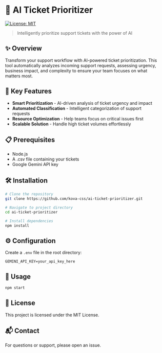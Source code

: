# 🎯 AI Ticket Prioritizer

[![License: MIT](https://img.shields.io/badge/License-MIT-yellow.svg)](https://opensource.org/licenses/MIT)

> Intelligently prioritize support tickets with the power of AI

## ✨ Overview

Transform your support workflow with AI-powered ticket prioritization. This tool automatically analyzes incoming support requests, assessing urgency, business impact, and complexity to ensure your team focuses on what matters most.

## 🚀 Key Features

- **Smart Prioritization** - AI-driven analysis of ticket urgency and impact
- **Automated Classification** - Intelligent categorization of support requests
- **Resource Optimization** - Help teams focus on critical issues first
- **Scalable Solution** - Handle high ticket volumes effortlessly

## 📋 Prerequisites

- Node.js
- A .csv file containing your tickets
- Google Gemini API key

## 🛠️ Installation

```bash
# Clone the repository
git clone https://github.com/kova-css/ai-ticket-prioritizer.git

# Navigate to project directory
cd ai-ticket-prioritizer

# Install dependencies
npm install
```

## ⚙️ Configuration

Create a `.env` file in the root directory:

```env
GEMINI_API_KEY=your_api_key_here
```

## 📖 Usage

```bash
npm start
```

## 📄 License

This project is licensed under the MIT License.

## 📬 Contact

For questions or support, please open an issue.